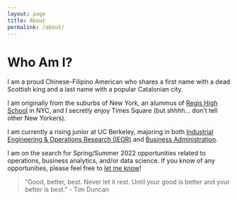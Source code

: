 ```yaml
---
layout: page
title: About
permalink: /about/
---
```

# Who Am I?

I am a proud Chinese-Filipino American who shares a first name with a dead Scottish king and a last name with a popular Catalonian city.

I am originally from the suburbs of New York, an alummus of [Regis High School](https://regis.org) in NYC, and I secretly enjoy Times Square (but shhhh... don't tell other New Yorkers).

I am currently a rising junior at UC Berkeley, majoring in both [Industrial Engineering & Operations Research (IEOR)](https://ieor.berkeley.edu) and [Business Administration](https://haas.berkeley.edu).

I am on the search for Spring/Summer 2022 opportunities related to operations, business analytics, and/or data science. If you know of any opportunities, please feel free to [let me know](mailto:dbarcelona@berkeley.edu)!

> “Good, better, best. Never let it rest. Until your good is better and your better is best.” - Tim Duncan